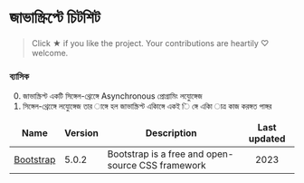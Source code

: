 # জাভাস্ক্রিপ্টে চিটশিট

> Click ★ if you like the project. Your contributions are heartily ♡ welcome.


<!-- background color

`command`

 -->

<!-- Link and live url && link image

<a href="https://sai4ul.github.io/init-html-starter-kit/componet.html" target="_blank">Live</a>

<img src="./assets/images/Team_preview.png" width="100%" align="left"/> 

-->


<!-- Dot point
    - SCSS Support
 -->

### ব্যাসিক

0. জাভাস্ক্রিপ্ট একটি সিঙ্গেল-থ্রেঙ্গেে Asynchronous প্রোগ্রামিং লযােুঙ্গেজ
1. সিঙ্গেল-থ্রেঙ্গেে লযােুঙ্গেজ তার াঙ্গে হল জাভাস্ক্রিপ্ট একিাঙ্গে একই ি ঙ্গে একিা াত্র কাজ করঙ্গত পাঙ্গর

<table>
  <thead align="center">
    <tr border: none;>
      <td><b>Name</b></td>
      <td><b>Version</b></td>
      <td><b>Description</b></td>
      <td><b>Last updated</b></td>
    </tr>
  </thead>
  <tbody>
    <tr>
      <td><a href="https://getbootstrap.com" target="_blank">Bootstrap</a></td>
      <td>5.0.2</td>
      <td>Bootstrap is a free and open-source CSS framework</td>
      <td align="center">2023</td>
    </tr>
  </tbody>
</table>
